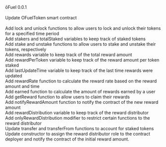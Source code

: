 ōFuel 0.0.1
<br>
<br>
Update OFuelToken smart contract
<br>
<br>
Add lock and unlock functions to allow users to lock and unlock their tokens for a specified time period
<br>
Add stakers and totalStaked variables to keep track of staked tokens
<br>
Add stake and unstake functions to allow users to stake and unstake their tokens, respectively
<br>
Add rewards variable to keep track of the total reward amount
<br>
Add rewardPerToken variable to keep track of the reward amount per token staked
<br>
Add lastUpdateTime variable to keep track of the last time rewards were updated
<br>
Add rewardRate function to calculate the reward rate based on the reward amount and time
<br>
Add earned function to calculate the amount of rewards earned by a user
<br>
Add getReward function to allow users to claim their rewards
<br>
Add notifyRewardAmount function to notify the contract of the new reward amount
<br>
Add rewardDistribution variable to keep track of the reward distributor
<br>
Add onlyRewardDistribution modifier to restrict certain functions to the reward distributor
<br>
Update transfer and transferFrom functions to account for staked tokens
<br>
Update constructor to assign the reward distributor role to the contract deployer and notify the contract of the initial reward amount.
<br>
